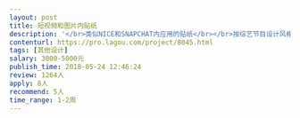 ```yaml
---                
layout: post       
title: 短视频和图片内贴纸           
description: '</br>类似NICE和SNAPCHAT内应用的贴纸</br></br>按综艺节目设计风格（如这就是街舞）</br></br>热门IP主题 比如足球比赛、世界杯等</br></br>累计需求30~50个</br>'     
contenturl: https://pro.lagou.com/project/8045.html      
tags: [其他设计]            
salary: 3000-5000元          
publish_time: 2018-05-24 12:46:24         
review: 1264人                   
apply: 8人                   
recommend: 5人                   
time_range: 1-2周              
---                 
```

